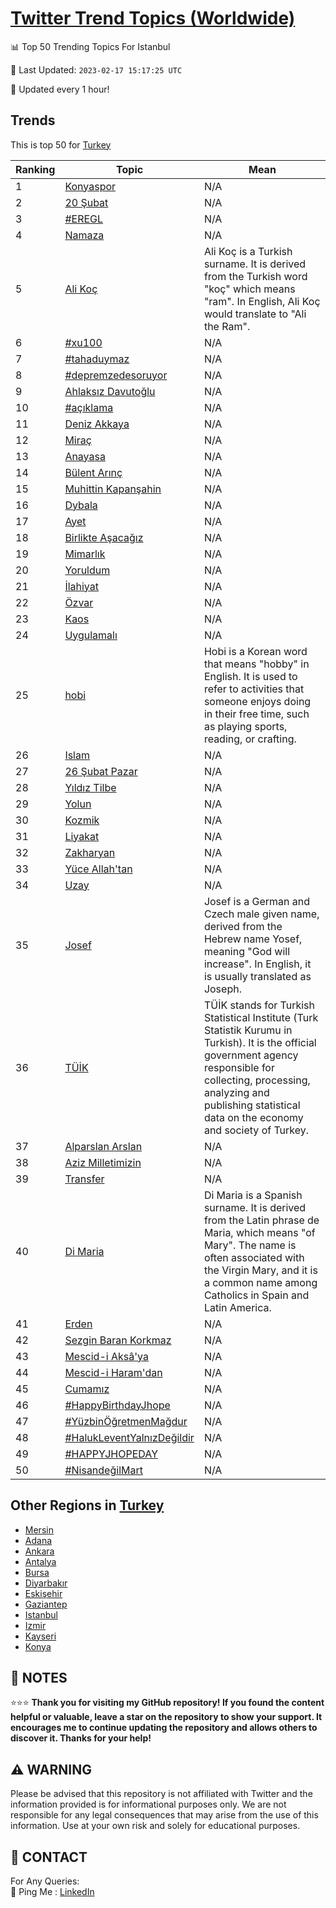 [Twitter Trend Topics (Worldwide)](https://github.com/ErcinDedeoglu/Twitter-Trend-Topics)
==========


📊 Top 50 Trending Topics For Istanbul

📆 Last Updated: `2023-02-17 15:17:25 UTC`

🔧 Updated every 1 hour!


## Trends

This is top 50 for [Turkey](</Turkey>)

| Ranking | Topic | Mean |
| ------- | ------------ | ------------ |
| 1 | [Konyaspor](http://twitter.com/search?q=Konyaspor) | N/A |
| 2 | [20 Şubat](http://twitter.com/search?q=20+%c5%9eubat) | N/A |
| 3 | [#EREGL](http://twitter.com/search?q=%23EREGL) | N/A |
| 4 | [Namaza](http://twitter.com/search?q=Namaza) | N/A |
| 5 | [Ali Koç](http://twitter.com/search?q=Ali+Ko%c3%a7) | Ali Koç is a Turkish surname. It is derived from the Turkish word "koç" which means "ram". In English, Ali Koç would translate to "Ali the Ram". |
| 6 | [#xu100](http://twitter.com/search?q=%23xu100) | N/A |
| 7 | [#tahaduymaz](http://twitter.com/search?q=%23tahaduymaz) | N/A |
| 8 | [#depremzedesoruyor](http://twitter.com/search?q=%23depremzedesoruyor) | N/A |
| 9 | [Ahlaksız Davutoğlu](http://twitter.com/search?q=Ahlaks%c4%b1z+Davuto%c4%9flu) | N/A |
| 10 | [#açıklama](http://twitter.com/search?q=%23a%c3%a7%c4%b1klama) | N/A |
| 11 | [Deniz Akkaya](http://twitter.com/search?q=Deniz+Akkaya) | N/A |
| 12 | [Miraç](http://twitter.com/search?q=Mira%c3%a7) | N/A |
| 13 | [Anayasa](http://twitter.com/search?q=Anayasa) | N/A |
| 14 | [Bülent Arınç](http://twitter.com/search?q=B%c3%bclent+Ar%c4%b1n%c3%a7) | N/A |
| 15 | [Muhittin Kapanşahin](http://twitter.com/search?q=Muhittin+Kapan%c5%9fahin) | N/A |
| 16 | [Dybala](http://twitter.com/search?q=Dybala) | N/A |
| 17 | [Ayet](http://twitter.com/search?q=Ayet) | N/A |
| 18 | [Birlikte Aşacağız](http://twitter.com/search?q=Birlikte+A%c5%9faca%c4%9f%c4%b1z) | N/A |
| 19 | [Mimarlık](http://twitter.com/search?q=Mimarl%c4%b1k) | N/A |
| 20 | [Yoruldum](http://twitter.com/search?q=Yoruldum) | N/A |
| 21 | [İlahiyat](http://twitter.com/search?q=%c4%b0lahiyat) | N/A |
| 22 | [Özvar](http://twitter.com/search?q=%c3%96zvar) | N/A |
| 23 | [Kaos](http://twitter.com/search?q=Kaos) | N/A |
| 24 | [Uygulamalı](http://twitter.com/search?q=Uygulamal%c4%b1) | N/A |
| 25 | [hobi](http://twitter.com/search?q=hobi) | Hobi is a Korean word that means "hobby" in English. It is used to refer to activities that someone enjoys doing in their free time, such as playing sports, reading, or crafting. |
| 26 | [Islam](http://twitter.com/search?q=Islam) | N/A |
| 27 | [26 Şubat Pazar](http://twitter.com/search?q=26+%c5%9eubat+Pazar) | N/A |
| 28 | [Yıldız Tilbe](http://twitter.com/search?q=Y%c4%b1ld%c4%b1z+Tilbe) | N/A |
| 29 | [Yolun](http://twitter.com/search?q=Yolun) | N/A |
| 30 | [Kozmik](http://twitter.com/search?q=Kozmik) | N/A |
| 31 | [Liyakat](http://twitter.com/search?q=Liyakat) | N/A |
| 32 | [Zakharyan](http://twitter.com/search?q=Zakharyan) | N/A |
| 33 | [Yüce Allah'tan](http://twitter.com/search?q=Y%c3%bcce+Allah%27tan) | N/A |
| 34 | [Uzay](http://twitter.com/search?q=Uzay) | N/A |
| 35 | [Josef](http://twitter.com/search?q=Josef) | Josef is a German and Czech male given name, derived from the Hebrew name Yosef, meaning "God will increase". In English, it is usually translated as Joseph. |
| 36 | [TÜİK](http://twitter.com/search?q=T%c3%9c%c4%b0K) | TÜİK stands for Turkish Statistical Institute (Turk Statistik Kurumu in Turkish). It is the official government agency responsible for collecting, processing, analyzing and publishing statistical data on the economy and society of Turkey. |
| 37 | [Alparslan Arslan](http://twitter.com/search?q=Alparslan+Arslan) | N/A |
| 38 | [Aziz Milletimizin](http://twitter.com/search?q=Aziz+Milletimizin) | N/A |
| 39 | [Transfer](http://twitter.com/search?q=Transfer) | N/A |
| 40 | [Di Maria](http://twitter.com/search?q=Di+Maria) | Di Maria is a Spanish surname. It is derived from the Latin phrase de Maria, which means "of Mary". The name is often associated with the Virgin Mary, and it is a common name among Catholics in Spain and Latin America. |
| 41 | [Erden](http://twitter.com/search?q=Erden) | N/A |
| 42 | [Sezgin Baran Korkmaz](http://twitter.com/search?q=Sezgin+Baran+Korkmaz) | N/A |
| 43 | [Mescid-i Aksâ'ya](http://twitter.com/search?q=Mescid-i+Aks%c3%a2%27ya) | N/A |
| 44 | [Mescid-i Haram'dan](http://twitter.com/search?q=Mescid-i+Haram%27dan) | N/A |
| 45 | [Cumamız](http://twitter.com/search?q=Cumam%c4%b1z) | N/A |
| 46 | [#HappyBirthdayJhope](http://twitter.com/search?q=%23HappyBirthdayJhope) | N/A |
| 47 | [#YüzbinÖğretmenMağdur](http://twitter.com/search?q=%23Y%c3%bczbin%c3%96%c4%9fretmenMa%c4%9fdur) | N/A |
| 48 | [#HalukLeventYalnızDeğildir](http://twitter.com/search?q=%23HalukLeventYaln%c4%b1zDe%c4%9fildir) | N/A |
| 49 | [#HAPPYJHOPEDAY](http://twitter.com/search?q=%23HAPPYJHOPEDAY) | N/A |
| 50 | [#NisandeğilMart](http://twitter.com/search?q=%23Nisande%c4%9filMart) | N/A |



## Other Regions in [Turkey](</Turkey>)

* [Mersin](</Turkey/Mersin.md>)
* [Adana](</Turkey/Adana.md>)
* [Ankara](</Turkey/Ankara.md>)
* [Antalya](</Turkey/Antalya.md>)
* [Bursa](</Turkey/Bursa.md>)
* [Diyarbakır](</Turkey/Diyarbakır.md>)
* [Eskişehir](</Turkey/Eskişehir.md>)
* [Gaziantep](</Turkey/Gaziantep.md>)
* [Istanbul](</Turkey/Istanbul.md>)
* [Izmir](</Turkey/Izmir.md>)
* [Kayseri](</Turkey/Kayseri.md>)
* [Konya](</Turkey/Konya.md>)



## 📝 NOTES

⭐⭐⭐ **Thank you for visiting my GitHub repository! If you found the content helpful or valuable, leave a star on the repository to show your support. It encourages me to continue updating the repository and allows others to discover it. Thanks for your help!**


## ⚠️ WARNING

Please be advised that this repository is not affiliated with Twitter and the information provided is for informational purposes only. We are not responsible for any legal consequences that may arise from the use of this information. Use at your own risk and solely for educational purposes.


## 📨 CONTACT

 For Any Queries:  
            🏓 Ping Me : [LinkedIn](https://www.linkedin.com/in/ercindedeoglu/)
